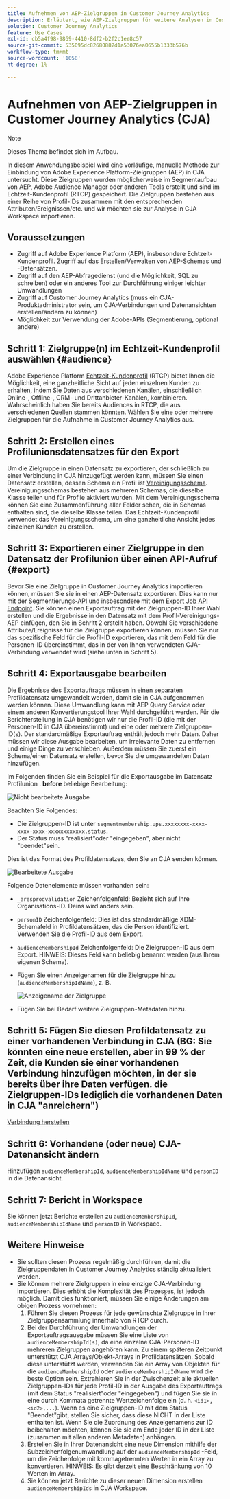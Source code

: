 ```yaml
---
title: Aufnehmen von AEP-Zielgruppen in Customer Journey Analytics
description: Erläutert, wie AEP-Zielgruppen für weitere Analysen in Customer Journey Analytics aufgenommen werden.
solution: Customer Journey Analytics
feature: Use Cases
exl-id: cb5a4f98-9869-4410-8df2-b2f2c1ee8c57
source-git-commit: 535095dc82680882d1a53076ea0655b1333b576b
workflow-type: tm+mt
source-wordcount: '1058'
ht-degree: 1%

---
```


# Aufnehmen von AEP-Zielgruppen in Customer Journey Analytics (CJA)

>[!NOTE]
>
>Dieses Thema befindet sich im Aufbau.

In diesem Anwendungsbeispiel wird eine vorläufige, manuelle Methode zur Einbindung von Adobe Experience Platform-Zielgruppen (AEP) in CJA untersucht. Diese Zielgruppen wurden möglicherweise im Segmentaufbau von AEP, Adobe Audience Manager oder anderen Tools erstellt und sind im Echtzeit-Kundenprofil (RTCP) gespeichert. Die Zielgruppen bestehen aus einer Reihe von Profil-IDs zusammen mit den entsprechenden Attributen/Ereignissen/etc. und wir möchten sie zur Analyse in CJA Workspace importieren.

## Voraussetzungen

* Zugriff auf Adobe Experience Platform (AEP), insbesondere Echtzeit-Kundenprofil.  Zugriff auf das Erstellen/Verwalten von AEP-Schemas und -Datensätzen.
* Zugriff auf den AEP-Abfragedienst (und die Möglichkeit, SQL zu schreiben) oder ein anderes Tool zur Durchführung einiger leichter Umwandlungen
* Zugriff auf Customer Journey Analytics (muss ein CJA-Produktadministrator sein, um CJA-Verbindungen und Datenansichten erstellen/ändern zu können)
* Möglichkeit zur Verwendung der Adobe-APIs (Segmentierung, optional andere)

## Schritt 1: Zielgruppe(n) im Echtzeit-Kundenprofil auswählen {#audience}

Adobe Experience Platform [Echtzeit-Kundenprofil](https://experienceleague.adobe.com/docs/experience-platform/profile/home.html?lang=de) (RTCP) bietet Ihnen die Möglichkeit, eine ganzheitliche Sicht auf jeden einzelnen Kunden zu erhalten, indem Sie Daten aus verschiedenen Kanälen, einschließlich Online-, Offline-, CRM- und Drittanbieter-Kanälen, kombinieren. Wahrscheinlich haben Sie bereits Audiences in RTCP, die aus verschiedenen Quellen stammen könnten. Wählen Sie eine oder mehrere Zielgruppen für die Aufnahme in Customer Journey Analytics aus.

## Schritt 2: Erstellen eines Profilunionsdatensatzes für den Export

Um die Zielgruppe in einen Datensatz zu exportieren, der schließlich zu einer Verbindung in CJA hinzugefügt werden kann, müssen Sie einen Datensatz erstellen, dessen Schema ein Profil ist [Vereinigungsschema](https://experienceleague.adobe.com/docs/experience-platform/profile/union-schemas/union-schema.html?lang=en#understanding-union-schemas).
Vereinigungsschemas bestehen aus mehreren Schemas, die dieselbe Klasse teilen und für Profile aktiviert wurden. Mit dem Vereinigungsschema können Sie eine Zusammenführung aller Felder sehen, die in Schemas enthalten sind, die dieselbe Klasse teilen. Das Echtzeit-Kundenprofil verwendet das Vereinigungsschema, um eine ganzheitliche Ansicht jedes einzelnen Kunden zu erstellen.

## Schritt 3: Exportieren einer Zielgruppe in den Datensatz der Profilunion über einen API-Aufruf {#export}

Bevor Sie eine Zielgruppe in Customer Journey Analytics importieren können, müssen Sie sie in einen AEP-Datensatz exportieren. Dies kann nur mit der Segmentierungs-API und insbesondere mit dem [Export Job API Endpoint](https://experienceleague.adobe.com/docs/experience-platform/segmentation/api/export-jobs.html?lang=en). Sie können einen Exportauftrag mit der Zielgruppen-ID Ihrer Wahl erstellen und die Ergebnisse in den Datensatz mit dem Profil-Vereinigungs-AEP einfügen, den Sie in Schritt 2 erstellt haben.  Obwohl Sie verschiedene Attribute/Ereignisse für die Zielgruppe exportieren können, müssen Sie nur das spezifische Feld für die Profil-ID exportieren, das mit dem Feld für die Personen-ID übereinstimmt, das in der von Ihnen verwendeten CJA-Verbindung verwendet wird (siehe unten in Schritt 5).

## Schritt 4: Exportausgabe bearbeiten

Die Ergebnisse des Exportauftrags müssen in einen separaten Profildatensatz umgewandelt werden, damit sie in CJA aufgenommen werden können.  Diese Umwandlung kann mit AEP Query Service oder einem anderen Konvertierungstool Ihrer Wahl durchgeführt werden.  Für die Berichterstellung in CJA benötigen wir nur die Profil-ID (die mit der Personen-ID in CJA übereinstimmt) und eine oder mehrere Zielgruppen-ID(s). Der standardmäßige Exportauftrag enthält jedoch mehr Daten. Daher müssen wir diese Ausgabe bearbeiten, um irrelevante Daten zu entfernen und einige Dinge zu verschieben.  Außerdem müssen Sie zuerst ein Schema/einen Datensatz erstellen, bevor Sie die umgewandelten Daten hinzufügen.

Im Folgenden finden Sie ein Beispiel für die Exportausgabe im Datensatz Profilunion . **before** beliebige Bearbeitung:

![Nicht bearbeitete Ausgabe](assets/export-unedited.png)

Beachten Sie Folgendes:

* Die Zielgruppen-ID ist unter `segmentmembership.ups.xxxxxxxx-xxxx-xxxx-xxxx-xxxxxxxxxxxx.status`.
* Der Status muss &quot;realisiert&quot;oder &quot;eingegeben&quot;, aber nicht &quot;beendet&quot;sein.

Dies ist das Format des Profildatensatzes, den Sie an CJA senden können.

![Bearbeitete Ausgabe](assets/export-edited.png)

Folgende Datenelemente müssen vorhanden sein:

* `_aresprodvalidation` Zeichenfolgenfeld: Bezieht sich auf Ihre Organisations-ID. Deins wird anders sein.
* `personID` Zeichenfolgenfeld: Dies ist das standardmäßige XDM-Schemafeld in Profildatensätzen, das die Person identifiziert. Verwenden Sie die Profil-ID aus dem Export.
* `audienceMembershipId` Zeichenfolgenfeld: Die Zielgruppen-ID aus dem Export.  HINWEIS: Dieses Feld kann beliebig benannt werden (aus Ihrem eigenen Schema).
* Fügen Sie einen Anzeigenamen für die Zielgruppe hinzu (`audienceMembershipIdName`), z. B.

   ![Anzeigename der Zielgruppe](assets/audience-name.png)

* Fügen Sie bei Bedarf weitere Zielgruppen-Metadaten hinzu.

## Schritt 5: Fügen Sie diesen Profildatensatz zu einer vorhandenen Verbindung in CJA (BG: Sie könnten eine neue erstellen, aber in 99 % der Zeit, die Kunden sie einer vorhandenen Verbindung hinzufügen möchten, in der sie bereits über ihre Daten verfügen. die Zielgruppen-IDs lediglich die vorhandenen Daten in CJA &quot;anreichern&quot;)

[Verbindung herstellen](/help/connections/create-connection.md)

## Schritt 6: Vorhandene (oder neue) CJA-Datenansicht ändern

Hinzufügen `audienceMembershipId`, `audienceMembershipIdName` und `personID` in die Datenansicht.

## Schritt 7: Bericht in Workspace

Sie können jetzt Berichte erstellen zu `audienceMembershipId`, `audienceMembershipIdName` und `personID` in Workspace.

## Weitere Hinweise

* Sie sollten diesen Prozess regelmäßig durchführen, damit die Zielgruppendaten in Customer Journey Analytics ständig aktualisiert werden.
* Sie können mehrere Zielgruppen in eine einzige CJA-Verbindung importieren. Dies erhöht die Komplexität des Prozesses, ist jedoch möglich. Damit dies funktioniert, müssen Sie einige Änderungen am obigen Prozess vornehmen:
   1. Führen Sie diesen Prozess für jede gewünschte Zielgruppe in Ihrer Zielgruppensammlung innerhalb von RTCP durch.
   1. Bei der Durchführung der Umwandlungen der Exportauftragsausgabe müssen Sie eine Liste von `audienceMembershipId(s)`, da eine einzelne CJA-Personen-ID mehreren Zielgruppen angehören kann. Zu einem späteren Zeitpunkt unterstützt CJA Arrays/Objekt-Arrays in Profildatensätzen. Sobald diese unterstützt werden, verwenden Sie ein Array von Objekten für die `audienceMembershipId` oder `audienceMembershipIdName` wird die beste Option sein. Extrahieren Sie in der Zwischenzeit alle aktuellen Zielgruppen-IDs für jede Profil-ID in der Ausgabe des Exportauftrags (mit dem Status &quot;realisiert&quot;oder &quot;eingegeben&quot;) und fügen Sie sie in eine durch Kommata getrennte Wertzeichenfolge ein (d. h. `<id1>,<id2>,...`).  Wenn es eine Zielgruppen-ID mit dem Status &quot;Beendet&quot;gibt, stellen Sie sicher, dass diese NICHT in der Liste enthalten ist.  Wenn Sie die Zuordnung des Anzeigenamens zur ID beibehalten möchten, können Sie sie am Ende jeder ID in der Liste (zusammen mit allen anderen Metadaten) anhängen.
   1. Erstellen Sie in Ihrer Datenansicht eine neue Dimension mithilfe der Subzeichenfolgenumwandlung auf der `audienceMembershipId` -Feld, um die Zeichenfolge mit kommagetrennten Werten in ein Array zu konvertieren. HINWEIS: Es gibt derzeit eine Beschränkung von 10 Werten im Array.
   1. Sie können jetzt Berichte zu dieser neuen Dimension erstellen `audienceMembershipIds` in CJA Workspace.
